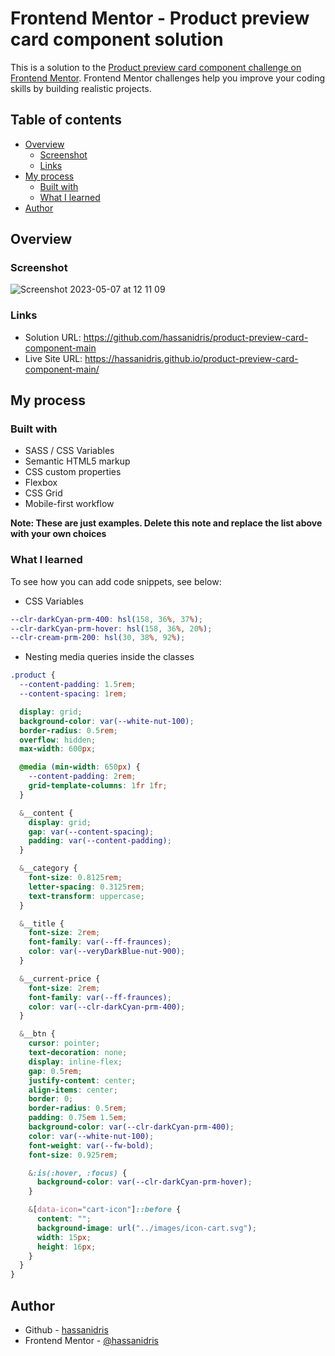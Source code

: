 # Frontend Mentor - Product preview card component solution

This is a solution to the [Product preview card component challenge on Frontend Mentor](https://www.frontendmentor.io/challenges/product-preview-card-component-GO7UmttRfa). Frontend Mentor challenges help you improve your coding skills by building realistic projects.

## Table of contents

- [Overview](#overview)
  - [Screenshot](#screenshot)
  - [Links](#links)
- [My process](#my-process)
  - [Built with](#built-with)
  - [What I learned](#what-i-learned)
- [Author](#author)

## Overview

### Screenshot

![Screenshot 2023-05-07 at 12 11 09](https://user-images.githubusercontent.com/69512496/236671339-6df51633-3aef-44cc-a60c-b7975c0ae278.png)

### Links

- Solution URL: https://github.com/hassanidris/product-preview-card-component-main
- Live Site URL: https://hassanidris.github.io/product-preview-card-component-main/

## My process

### Built with

- SASS / CSS Variables
- Semantic HTML5 markup
- CSS custom properties
- Flexbox
- CSS Grid
- Mobile-first workflow

**Note: These are just examples. Delete this note and replace the list above with your own choices**

### What I learned

To see how you can add code snippets, see below:

- CSS Variables

```scss
--clr-darkCyan-prm-400: hsl(158, 36%, 37%);
--clr-darkCyan-prm-hover: hsl(158, 36%, 20%);
--clr-cream-prm-200: hsl(30, 38%, 92%);
```

- Nesting media queries inside the classes

```scss
.product {
  --content-padding: 1.5rem;
  --content-spacing: 1rem;

  display: grid;
  background-color: var(--white-nut-100);
  border-radius: 0.5rem;
  overflow: hidden;
  max-width: 600px;

  @media (min-width: 650px) {
    --content-padding: 2rem;
    grid-template-columns: 1fr 1fr;
  }

  &__content {
    display: grid;
    gap: var(--content-spacing);
    padding: var(--content-padding);
  }

  &__category {
    font-size: 0.8125rem;
    letter-spacing: 0.3125rem;
    text-transform: uppercase;
  }

  &__title {
    font-size: 2rem;
    font-family: var(--ff-fraunces);
    color: var(--veryDarkBlue-nut-900);
  }

  &__current-price {
    font-size: 2rem;
    font-family: var(--ff-fraunces);
    color: var(--clr-darkCyan-prm-400);
  }

  &__btn {
    cursor: pointer;
    text-decoration: none;
    display: inline-flex;
    gap: 0.5rem;
    justify-content: center;
    align-items: center;
    border: 0;
    border-radius: 0.5rem;
    padding: 0.75em 1.5em;
    background-color: var(--clr-darkCyan-prm-400);
    color: var(--white-nut-100);
    font-weight: var(--fw-bold);
    font-size: 0.925rem;

    &:is(:hover, :focus) {
      background-color: var(--clr-darkCyan-prm-hover);
    }

    &[data-icon="cart-icon"]::before {
      content: "";
      background-image: url("../images/icon-cart.svg");
      width: 15px;
      height: 16px;
    }
  }
}
```

## Author

- Github - [hassanidris](https://github.com/hassanidris)
- Frontend Mentor - [@hassanidris](https://www.frontendmentor.io/profile/hassanidris)
